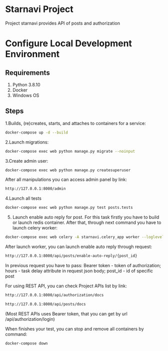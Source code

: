 # Starnavi Project

Project starnavi provides API of posts and authorization

# Configure Local Development Environment
## Requirements
1. Python 3.8.10
2. Docker
3. Windows OS

## Steps
1.Builds, (re)creates, starts, and attaches to containers for a service: 
```bash
docker-compose up -d --build
```

2.Launch migrations:
```bash
docker-compose exec web python manage.py migrate --noinput
```

3.Create admin user:
```bash
docker-compose exec web python manage.py createsuperuser
```
After all manipulations you can access admin panel by link:
```bash 
http://127.0.0.1:8000/admin
```
4.Launch all tests
```bash 
docker-compose exec web python manage.py test posts.tests
```
5. Launch enable auto reply for post. For this task firstly you have to build or launch redis container. After that,
through next command you have to launch celery worker:
```bash 
docker-compose exec web celery -A starnavi.celery_app worker --loglevel=INFO -P solo
```
After launch worker, you can launch enable auto reply through request:
```bash 
http://127.0.0.1:8000/api/posts/enable-auto-reply/{post_id}
```
In previous request you have to pass:
    Bearer token - token of authorization;
    hours - task delay attribute in request json body;
    post_id - id of specific post

For using REST API, you can check Project APIs list by link:
```bash 
http://127.0.0.1:8000/api/authorization/docs
```
```bash
http://127.0.0.1:8000/api/posts/docs
```
(Most REST APIs uses Bearer token, that you can get by url /api/authorization/login)

 
When finishes your test, you can stop and remove all containers by command:
```bash
docker-compose down
```
